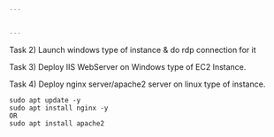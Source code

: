 ```yaml
---


---
```


<p>Task 2) Launch windows type of instance &amp; do rdp connection for it</p>
<p>Task 3) Deploy IIS WebServer on Windows type of EC2 Instance.</p>
<p>Task 4) Deploy nginx server/apache2 server on linux type of instance.</p>
<pre><code>sudo apt update -y
sudo apt install nginx -y
OR 
sudo apt install apache2
</code></pre>

